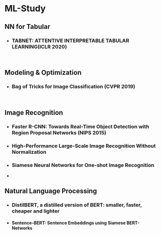 # ML-Study 



## NN for Tabular

- ### TABNET: ATTENTIVE INTERPRETABLE TABULAR LEARNING(ICLR 2020)



<br/>




## Modeling & Optimization

- ### Bag of Tricks for Image Classification (CVPR 2019)

  



<br/>

## Image Recognition

- ### Faster R-CNN: Towards Real-Time Object Detection with Region Proposal Networks (NIPS 2015)

- ### High-Performance Large-Scale Image Recognition Without Normalization

- ### Siamese Neural Networks for One-shot Image Recognition

- 

  



## Natural Language Processing

- ### DistilBERT, a distilled version of BERT: smaller, faster, cheaper and lighter

- #### Sentence-BERT: Sentence Embeddings using Siamese BERT-Networks






